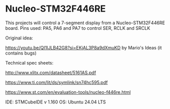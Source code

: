 # Nucleo-STM32F446RE

This projects will control a 7-segment display from a Nucleo-STM32F446RE board.
Pins used: PA5, PA6 and PA7
to control SER, RCLK and SRCLK



Original idea: 

https://youtu.be/QI1IJLB42G8?si=EKjAL3P8a9dXmuKD   by Mario's Ideas (it contains bugs)


Technical spec sheets:

http://www.xlitx.com/datasheet/5161AS.pdf

https://www.ti.com/lit/ds/symlink/sn74hc595.pdf

https://www.st.com/en/evaluation-tools/nucleo-f446re.html


IDE:
STMCubeIDE v 1.160
OS: Ubuntu 24.04 LTS

